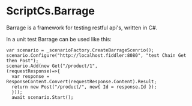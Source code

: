 ScriptCs.Barrage
================

Barrage is a framework for testing restful api's, written in C#.

In a unit test Barrage can be used like this:

``` 
var scenario = _scenarioFactory.CreateBarrageScenrio();
scenario.Configure("http://localhost.fiddler:8080", "test Chain Get then Post");
scenario.Add(new Get("/product/1",
(requestResponse)=>{
  var response = ResponseContent.Convert(requestResponse.Content).Result;
  return new Post("/product/", new{ Id = response.Id });
  }));
  await scenario.Start();
```

